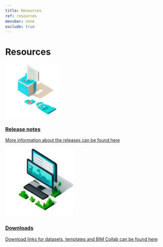 ```yaml
---
title: Resources
ref: resources
menubar: none
exclude: true
---
```


<div class="overview-content">
  <div class="overview-content-wrapper">
    <h1>Resources</h1>
    <a class="overview-link" href="./resources/release-notes">
      <div class="overview-item">
        <div class="resource-item-left">
          <img class="resource-item-image" src="/assets/images/release-notes.png">
        </div>
        <div class="resource-item-right">
          <h3>
            Release notes
          </h3>
          <p>
            More information about the releases can be found here
          </p>
        </div>
      </div>
    </a>
    <a class="overview-link" href="./resources/downloads">
      <div class="overview-item">
        <div class="resource-item-left">
          <img class="resource-item-image" src="/assets/images/downloads.png">
        </div>
        <div class="resource-item-right">
          <h3>
            Downloads
          </h3>
          <p>
            Download links for datasets, templates and BIM Collab can be found here
          </p>
        </div>
      </div>
    </a>
  </div>
</div>